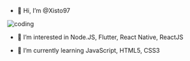 - 👋 Hi, I’m @Xisto97

![coding](https://yt3.ggpht.com/FF2BMxeA5X3zfYjBUW3XMyP2_vaw45Wjj3o_nwkXukbe9Xy_O9PDbYD9V3e4UxAGi5bOIExvPUWp=s281-c-fcrop64=1,000000008fdfffff-nd-v1)


- 👀 I’m interested in Node.JS, Flutter, React Native, ReactJS

- 🌱 I’m currently learning JavaScript, HTML5, CSS3
